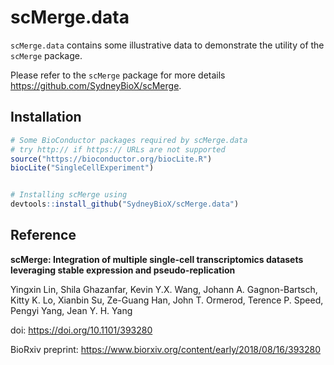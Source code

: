 # scMerge.data

`scMerge.data` contains some illustrative data to demonstrate the utility of the `scMerge` package.

Please refer to the `scMerge` package for more details https://github.com/SydneyBioX/scMerge.


## Installation 

``` r
# Some BioConductor packages required by scMerge.data
# try http:// if https:// URLs are not supported
source("https://bioconductor.org/biocLite.R")
biocLite("SingleCellExperiment")


# Installing scMerge using
devtools::install_github("SydneyBioX/scMerge.data")
```



## Reference

**scMerge: Integration of multiple single-cell transcriptomics datasets leveraging stable expression and pseudo-replication**

Yingxin Lin, Shila Ghazanfar, Kevin Y.X. Wang, Johann A. Gagnon-Bartsch, Kitty K. Lo, Xianbin Su, Ze-Guang Han, John T. Ormerod, Terence P. Speed, Pengyi Yang, Jean Y. H. Yang

doi: https://doi.org/10.1101/393280

BioRxiv preprint: https://www.biorxiv.org/content/early/2018/08/16/393280